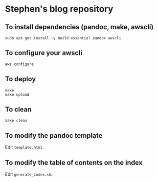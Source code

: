 # Stephen's blog repository

## To install dependencies (pandoc, make, awscli)

```
sudo apt-get install -y build-essential pandoc awscli
```

## To configure your awscli

```
aws configure
```

## To deploy

```
make
make upload
```

## To clean

```
make clean
```

## To modify the pandoc template

Edit `template.html`.

## To modify the table of contents on the index

Edit `generate_index.sh`.
